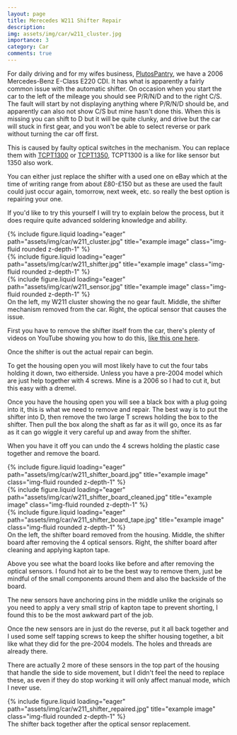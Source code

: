 ```yaml
---
layout: page
title: Merecedes W211 Shifter Repair
description:
img: assets/img/car/w211_cluster.jpg
importance: 3
category: Car
comments: true
---
```


For daily driving and for my wifes business, [PlutosPantry](/projects/Plutos_Pantry), we have a 2006 Mercedes-Benz E-Class E220 CDI. It has what is apparently a fairly common issue with the automatic shifter. On occasion when you start the car to the left of the mileage you should see P/R/N/D and to the right C/S. The fault will start by not displaying anything where P/R/N/D should be, and apparently can also not show C/S but mine hasn't done this. When this is missing you can shift to D but it will be quite clunky, and drive but the car will stuck in first gear, and you won't be able to select reverse or park without turning the car off first.

This is caused by faulty optical switches in the mechanism. You can replace them with [TCPT1300](https://uk.rs-online.com/web/p/slotted-optical-switches/7103816?gb=s) or [TCPT1350](https://uk.rs-online.com/web/p/slotted-optical-switches/8187512?gb=s), TCPT1300 is a like for like sensor but 1350 also work.

You can either just replace the shifter with a used one on eBay which at the time of writing range from about £80-£150 but as these are used the fault could just occur again, tomorrow, next week, etc. so really the best option is repairing your one.

If you'd like to try this yourself I will try to explain below the process, but it does require quite advanced soldering knowledge and ability.

<div class="row">
    <div class="col-sm mt-3 mt-md-0">
        {% include figure.liquid loading="eager" path="assets/img/car/w211_cluster.jpg" title="example image" class="img-fluid rounded z-depth-1" %}
    </div>
    <div class="col-sm mt-3 mt-md-0">
        {% include figure.liquid loading="eager" path="assets/img/car/w211_shifter.jpg" title="example image" class="img-fluid rounded z-depth-1" %}
    </div>
    <div class="col-sm mt-3 mt-md-0">
        {% include figure.liquid loading="eager" path="assets/img/car/w211_sensor.jpg" title="example image" class="img-fluid rounded z-depth-1" %}
    </div>
</div>
<div class="caption">
    On the left, my W211 cluster showing the no gear fault. Middle, the shifter mechanism removed from the car. Right, the optical sensor that causes the issue.
</div>

First you have to remove the shifter itself from the car, there's plenty of videos on YouTube showing you how to do this, [like this one here](https://www.youtube.com/watch?v=ZiquZMIj74s).

Once the shifter is out the actual repair can begin.

To get the housing open you will most likely have to cut the four tabs holding it down, two eitherside. Unless you have a pre-2004 model which are just help together with 4 screws. Mine is a 2006 so I had to cut it, but this easy with a dremel.

Once you have the housing open you will see a black box with a plug going into it, this is what we need to remove and repair. The best way is to put the shifter into D, then remove the two large T screws holding the box to the shifter. Then pull the box along the shaft as far as it will go, once its as far as it can go wiggle it very careful up and away from the shifter.

When you have it off you can undo the 4 screws holding the plastic case together and remove the board.

<div class="row">
    <div class="col-sm mt-3 mt-md-0">
        {% include figure.liquid loading="eager" path="assets/img/car/w211_shifter_board.jpg" title="example image" class="img-fluid rounded z-depth-1" %}
    </div>
    <div class="col-sm mt-3 mt-md-0">
        {% include figure.liquid loading="eager" path="assets/img/car/w211_shifter_board_cleaned.jpg" title="example image" class="img-fluid rounded z-depth-1" %}
    </div>
    <div class="col-sm mt-3 mt-md-0">
        {% include figure.liquid loading="eager" path="assets/img/car/w211_shifter_board_tape.jpg" title="example image" class="img-fluid rounded z-depth-1" %}
    </div>
</div>
<div class="caption">
    On the left, the shifter board removed from the housing. Middle, the shifter board after removing the 4 optical sensors. Right, the shifter board after cleaning and applying kapton tape.
</div>

Above you see what the board looks like before and after removing the optical sensors. I found hot air to be the best way to remove them, just be mindful of the small components around them and also the backside of the board.

The new sensors have anchoring pins in the middle unlike the originals so you need to apply a very small strip of kapton tape to prevent shorting, I found this to be the most awkward part of the job.

Once the new sensors are in just do the reverse, put it all back together and I used some self tapping screws to keep the shifter housing together, a bit like what they did for the pre-2004 models. The holes and threads are already there.

There are actually 2 more of these sensors in the top part of the housing that handle the side to side movement, but I didn't feel the need to replace these, as even if they do stop working it will only affect manual mode, which I never use.

<div class="row">
    <div class="col-sm mt-3 mt-md-0">
        {% include figure.liquid loading="eager" path="assets/img/car/w211_shifter_repaired.jpg" title="example image" class="img-fluid rounded z-depth-1" %}
    </div>
</div>
<div class="caption">
    The shifter back together after the optical sensor replacement.
</div>

